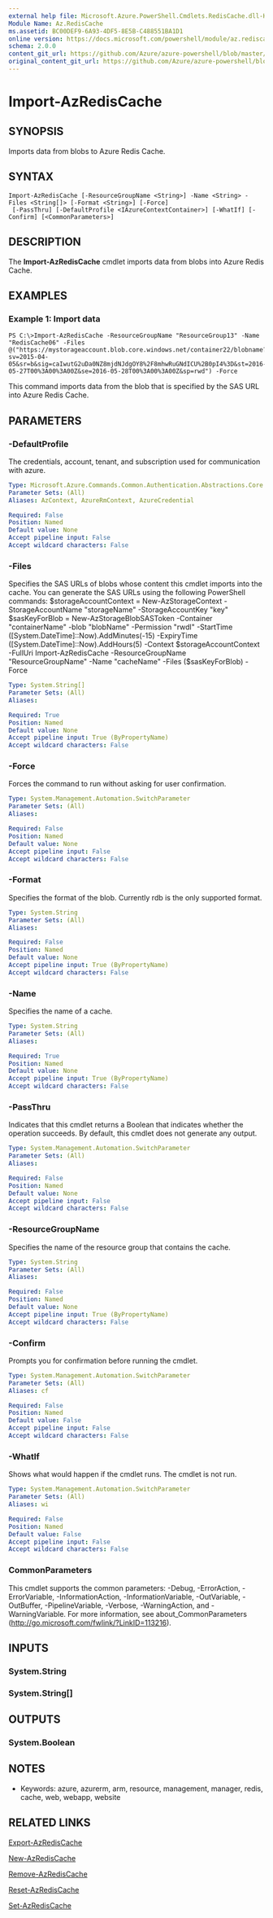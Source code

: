 ```yaml
---
external help file: Microsoft.Azure.PowerShell.Cmdlets.RedisCache.dll-Help.xml
Module Name: Az.RedisCache
ms.assetid: BC00DEF9-6A93-4DF5-8E5B-C488551BA1D1
online version: https://docs.microsoft.com/powershell/module/az.rediscache/import-azrediscache
schema: 2.0.0
content_git_url: https://github.com/Azure/azure-powershell/blob/master/src/RedisCache/RedisCache/help/Import-AzRedisCache.md
original_content_git_url: https://github.com/Azure/azure-powershell/blob/master/src/RedisCache/RedisCache/help/Import-AzRedisCache.md
---
```


# Import-AzRedisCache

## SYNOPSIS
Imports data from blobs to Azure Redis Cache.

## SYNTAX

```
Import-AzRedisCache [-ResourceGroupName <String>] -Name <String> -Files <String[]> [-Format <String>] [-Force]
 [-PassThru] [-DefaultProfile <IAzureContextContainer>] [-WhatIf] [-Confirm] [<CommonParameters>]
```

## DESCRIPTION
The **Import-AzRedisCache** cmdlet imports data from blobs into Azure Redis Cache.

## EXAMPLES

### Example 1: Import data
```
PS C:\>Import-AzRedisCache -ResourceGroupName "ResourceGroup13" -Name "RedisCache06" -Files @("https://mystorageaccount.blob.core.windows.net/container22/blobname?sv=2015-04-05&sr=b&sig=caIwutG2uDa0NZ8mjdNJdgOY8%2F8mhwRuGNdICU%2B0pI4%3D&st=2016-05-27T00%3A00%3A00Z&se=2016-05-28T00%3A00%3A00Z&sp=rwd") -Force
```

This command imports data from the blob that is specified by the SAS URL into Azure Redis Cache.

## PARAMETERS

### -DefaultProfile
The credentials, account, tenant, and subscription used for communication with azure.

```yaml
Type: Microsoft.Azure.Commands.Common.Authentication.Abstractions.Core.IAzureContextContainer
Parameter Sets: (All)
Aliases: AzContext, AzureRmContext, AzureCredential

Required: False
Position: Named
Default value: None
Accept pipeline input: False
Accept wildcard characters: False
```

### -Files
Specifies the SAS URLs of blobs whose content this cmdlet imports into the cache. You can generate the SAS URLs using the following PowerShell commands:
$storageAccountContext = New-AzStorageContext -StorageAccountName "storageName" -StorageAccountKey "key"
$sasKeyForBlob = New-AzStorageBlobSASToken -Container "containerName" -blob "blobName" -Permission "rwdl" -StartTime ([System.DateTime]::Now).AddMinutes(-15) -ExpiryTime ([System.DateTime]::Now).AddHours(5) -Context $storageAccountContext -FullUri
Import-AzRedisCache -ResourceGroupName "ResourceGroupName" -Name "cacheName" -Files ($sasKeyForBlob) -Force

```yaml
Type: System.String[]
Parameter Sets: (All)
Aliases:

Required: True
Position: Named
Default value: None
Accept pipeline input: True (ByPropertyName)
Accept wildcard characters: False
```

### -Force
Forces the command to run without asking for user confirmation.

```yaml
Type: System.Management.Automation.SwitchParameter
Parameter Sets: (All)
Aliases:

Required: False
Position: Named
Default value: None
Accept pipeline input: False
Accept wildcard characters: False
```

### -Format
Specifies the format of the blob.
Currently rdb is the only supported format.

```yaml
Type: System.String
Parameter Sets: (All)
Aliases:

Required: False
Position: Named
Default value: None
Accept pipeline input: True (ByPropertyName)
Accept wildcard characters: False
```

### -Name
Specifies the name of a cache.

```yaml
Type: System.String
Parameter Sets: (All)
Aliases:

Required: True
Position: Named
Default value: None
Accept pipeline input: True (ByPropertyName)
Accept wildcard characters: False
```

### -PassThru
Indicates that this cmdlet returns a Boolean that indicates whether the operation succeeds.
By default, this cmdlet does not generate any output.

```yaml
Type: System.Management.Automation.SwitchParameter
Parameter Sets: (All)
Aliases:

Required: False
Position: Named
Default value: None
Accept pipeline input: False
Accept wildcard characters: False
```

### -ResourceGroupName
Specifies the name of the resource group that contains the cache.

```yaml
Type: System.String
Parameter Sets: (All)
Aliases:

Required: False
Position: Named
Default value: None
Accept pipeline input: True (ByPropertyName)
Accept wildcard characters: False
```

### -Confirm
Prompts you for confirmation before running the cmdlet.

```yaml
Type: System.Management.Automation.SwitchParameter
Parameter Sets: (All)
Aliases: cf

Required: False
Position: Named
Default value: False
Accept pipeline input: False
Accept wildcard characters: False
```

### -WhatIf
Shows what would happen if the cmdlet runs.
The cmdlet is not run.

```yaml
Type: System.Management.Automation.SwitchParameter
Parameter Sets: (All)
Aliases: wi

Required: False
Position: Named
Default value: False
Accept pipeline input: False
Accept wildcard characters: False
```

### CommonParameters
This cmdlet supports the common parameters: -Debug, -ErrorAction, -ErrorVariable, -InformationAction, -InformationVariable, -OutVariable, -OutBuffer, -PipelineVariable, -Verbose, -WarningAction, and -WarningVariable. For more information, see about_CommonParameters (http://go.microsoft.com/fwlink/?LinkID=113216).

## INPUTS

### System.String

### System.String[]

## OUTPUTS

### System.Boolean

## NOTES
* Keywords: azure, azurerm, arm, resource, management, manager, redis, cache, web, webapp, website

## RELATED LINKS

[Export-AzRedisCache](./Export-AzRedisCache.md)

[New-AzRedisCache](./New-AzRedisCache.md)

[Remove-AzRedisCache](./Remove-AzRedisCache.md)

[Reset-AzRedisCache](./Reset-AzRedisCache.md)

[Set-AzRedisCache](./Set-AzRedisCache.md)


